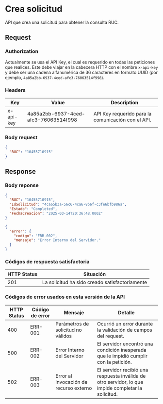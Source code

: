 # Crea solicitud
API que crea una solicitud para obtener la consulta RUC.

## Request
### Authorization
Actualmente se usa el API Key, el cual es requerido en todas las peticiones que realices. Este debe viajar en la cabecera HTTP con el nombre `x-api-key` y debe ser una cadena alfanumérica de 36 caracteres en formato UUID (por ejemplo, `4a85a2bb-6937-4ced-afc3-76063514f998`).

### Headers
| Key | Value | Description |
|-|-|-|
| x-api-key | 4a85a2bb-6937-4ced-afc3-76063514f998 | API Key requerido para la comunicación con el API. |


### Body request
```json
{
  "RUC": "10455710915"
}
```

## Response

### Body reponse
```json
{
  "RUC": "10455710915",
  "IdSolicitud": "4ca65b3a-56c6-4ca6-8b6f-c3fe6bfb986a",
  "Estado": "Completed",
  "FechaCreacion": "2025-03-14T20:36:48.000Z"
}
```
```json
{
  "error": {
    "codigo": "ERR-002",
    "mensaje": "Error Interno del Servidor."
  }
}
```

### Códigos de respuesta satisfactoria
| HTTP Status | Situación |
|-|-|
| 201 | La solicitud ha sido creado satisfactoriamente |





### Códigos de error usados en esta versión de la API
| HTTP Status | Código de error | Mensaje | Detalle |
|-|-|-|-|
| 400 | ERR-001 | Parámetros de solicitud no válidos | Ocurrió un error durante la validación de campos del request.|
| 500 | ERR-002 |Error Interno del Servidor | El servidor encontró una condición inesperada que le impidió cumplir con la petición. |
| 502 | ERR-003 | Error al invocación de recurso externo | El servidor recibió una respuesta inválida de otro servidor, lo que impide completar la solicitud. |

